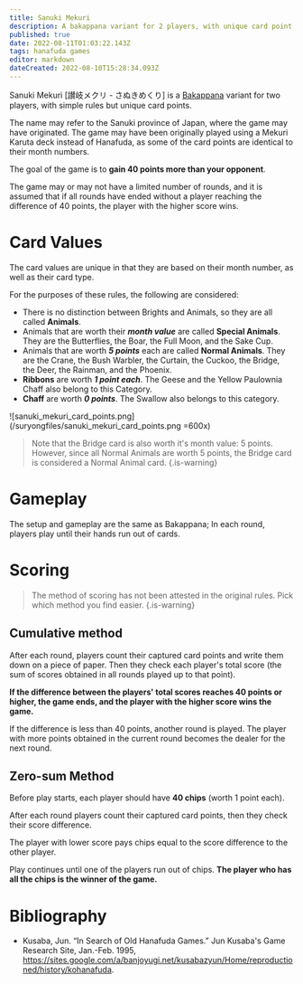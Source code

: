 ```yaml
---
title: Sanuki Mekuri
description: A bakappana variant for 2 players, with unique card point values.
published: true
date: 2022-08-11T01:03:22.143Z
tags: hanafuda games
editor: markdown
dateCreated: 2022-08-10T15:28:34.093Z
---
```


Sanuki Mekuri [讃岐メクリ - さぬきめくり] is a [Bakappana](/en/hanafuda/games/bakappana) variant for two players, with simple rules but unique card points.

The name may refer to the Sanuki province of Japan, where the game may have originated. The game may have been originally played using a Mekuri Karuta deck instead of Hanafuda, as some of the card points are identical to their month numbers.

The goal of the game is to **gain 40 points more than your opponent**.

The game may or may not have a limited number of rounds, and it is assumed that if all rounds have ended without a player reaching the difference of 40 points, the player with the higher score wins.

# Card Values
The card values are unique in that they are based on their month number, as well as their card type.

For the purposes of these rules, the following are considered:
- There is no distinction between Brights and Animals, so they are all called **Animals**.
- Animals that are worth their ***month value*** are called **Special Animals**. 
They are the Butterflies, the Boar, the Full Moon, and the Sake Cup.
- Animals that are worth ***5 points*** each are called **Normal Animals**. 
They are the Crane, the Bush Warbler, the Curtain, the Cuckoo, the Bridge, the Deer, the Rainman, and the Phoenix.
- **Ribbons** are worth ***1 point each***. 
The Geese and the Yellow Paulownia Chaff also belong to this Category.
- **Chaff** are worth ***0 points***. 
The Swallow also belongs to this category.

![sanuki_mekuri_card_points.png](/suryongfiles/sanuki_mekuri_card_points.png =600x)

> Note that the Bridge card is also worth it's month value: 5 points. However, since all Normal Animals are worth 5 points, the Bridge card is considered a Normal Animal card.
{.is-warning}

# Gameplay
The setup and gameplay are the same as Bakappana; In each round, players play until their hands run out of cards.


# Scoring
> The method of scoring has not been attested in the original rules. Pick which method you find easier.
{.is-warning}

## Cumulative method
After each round, players count their captured card points and write them down on a piece of paper. Then they check each player's total score (the sum of scores obtained in all rounds played up to that point).

**If the difference between the players' total scores reaches 40 points or higher, the game ends, and the player with the higher score wins the game.**

If the difference is less than 40 points, another round is played. The player with more points obtained in the current round becomes the dealer for the next round.

## Zero-sum Method
Before play starts, each player should have **40 chips** (worth 1 point each).

After each round players count their captured card points, then they check their score difference.

The player with lower score pays chips equal to the score difference to the other player.

Play continues until one of the players run out of chips. **The player who has all the chips is the winner of the game.**

# Bibliography
- Kusaba, Jun. “In Search of Old Hanafuda Games.” Jun Kusaba's Game Research Site, Jan.-Feb. 1995, https://sites.google.com/a/banjoyugi.net/kusabazyun/Home/reproductioned/history/kohanafuda.
